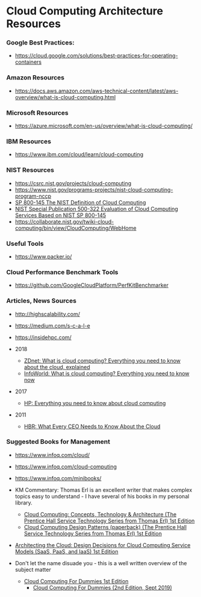 
Cloud Computing Architecture Resources
====


### Google Best Practices:
* https://cloud.google.com/solutions/best-practices-for-operating-containers


### Amazon Resources
* https://docs.aws.amazon.com/aws-technical-content/latest/aws-overview/what-is-cloud-computing.html


### Microsoft Resources
* https://azure.microsoft.com/en-us/overview/what-is-cloud-computing/


### IBM Resources
* https://www.ibm.com/cloud/learn/cloud-computing


### NIST Resources
* https://csrc.nist.gov/projects/cloud-computing
* https://www.nist.gov/programs-projects/nist-cloud-computing-program-nccp
* [SP 800-145 The NIST Definition of Cloud Computing](https://csrc.nist.gov/publications/detail/sp/800-145/final)
* [NIST Special Publication 500-322 Evaluation of Cloud Computing Services Based on NIST SP 800-145](https://nvlpubs.nist.gov/nistpubs/SpecialPublications/NIST.SP.500-322.pdf)
* https://collaborate.nist.gov/twiki-cloud-computing/bin/view/CloudComputing/WebHome



### Useful Tools
* https://www.packer.io/



### Cloud Performance Benchmark Tools
* https://github.com/GoogleCloudPlatform/PerfKitBenchmarker



### Articles, News Sources
* http://highscalability.com/
* https://medium.com/s-c-a-l-e
* https://insidehpc.com/

* 2018
  * [ZDnet: What is cloud computing? Everything you need to know about the cloud, explained](https://www.zdnet.com/article/what-is-cloud-computing-everything-you-need-to-know-from-public-and-private-cloud-to-software-as-a/)
  * [InfoWorld: What is cloud computing? Everything you need to know now](https://www.infoworld.com/article/2683784/what-is-cloud-computing.html?nsdr=true)


* 2017
  * [HP: Everything you need to know about cloud computing](https://www.hpe.com/h30683/us/en/hpe-technology-now/Everything-you-need-to-know-about-cloud-computing_1648923.html)

* 2011
  * [HBR: What Every CEO Needs to Know About the Cloud](https://hbr.org/2011/11/what-every-ceo-needs-to-know-about-the-cloud)



### Suggested Books for Management
* https://www.infoq.com/cloud/
* https://www.infoq.com/cloud-computing
* https://www.infoq.com/minibooks/


* KM Commentary: Thomas Erl is an excellent writer that makes complex topics easy to understand - I have several of his books in my personal library.
  * [Cloud Computing: Concepts, Technology & Architecture (The Prentice Hall Service Technology Series from Thomas Erl) 1st Edition](https://www.amazon.com/Cloud-Computing-Concepts-Technology-Architecture/dp/0133387526)
  * [Cloud Computing Design Patterns (paperback) (The Prentice Hall Service Technology Series from Thomas Erl) 1st Edition](https://www.amazon.com/gp/product/0134767411/ref=dbs_a_def_rwt_bibl_vppi_i2)

* [Architecting the Cloud: Design Decisions for Cloud Computing Service Models (SaaS, PaaS, and IaaS) 1st Edition](https://www.amazon.com/Architecting-Cloud-Decisions-Computing-Service/dp/1118617614)

* Don't let the name disuade you - this is a well written overview of the subject matter
  * [Cloud Computing For Dummies 1st Edition](https://www.amazon.com/Cloud-Computing-Dummies-Judith-Hurwitz/dp/0470484705)
    * [Cloud Computing For Dummies (2nd Edition, Sept 2019)](https://www.amazon.com/Cloud-Computing-Dummies-Computer-Tech/dp/1119546656/) 



